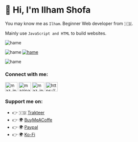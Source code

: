 # 👋 Hi, I'm Ilham Shofa

You may know me as `Ilham`. Beginner Web developer from 🇮🇩.

Mainly use `JavaScript and HTML` to build websites.


<p><img src="https://github-readme-stats.vercel.app/api?username=ilhamshff&show_icons=true&theme=nightowl&locale=en" alt="hame" /></p>

<p><img align="left" src="https://github-readme-stats.vercel.app/api/top-langs?username=ilhamshff&show_icons=true&locale=en&layout=compact&theme=nightowl" alt="hame" /></p>

<p><a href="https://github.com/ryo-ma/github-profile-trophy"><img src="https://github-profile-trophy.vercel.app/?username=ilhamshff&row=2&column=4&margin-w=15&margin-h=15&theme=dracula&no-bg=true&no-frame=true" alt="hame" /></a></p>

<p><img align="center" src="https://github-readme-streak-stats.herokuapp.com/?user=ilhamshff&" alt="hame" /></p>

<h3 align="left">Connect with me:</h3>
<p align="left">
<a href="https://twitter.com/maz_ipan" target="blank"><img align="center" src="https://raw.githubusercontent.com/rahuldkjain/github-profile-readme-generator/master/src/images/icons/Social/twitter.svg" alt="maz_ipan" height="30" width="40" /></a>
<a href="https://fb.com/mazipanneh" target="blank"><img align="center" src="https://raw.githubusercontent.com/rahuldkjain/github-profile-readme-generator/master/src/images/icons/Social/facebook.svg" alt="mazipanneh" height="30" width="40" /></a>
<a href="https://instagram.com/maz_ipan" target="blank"><img align="center" src="https://raw.githubusercontent.com/rahuldkjain/github-profile-readme-generator/master/src/images/icons/Social/instagram.svg" alt="maz_ipan" height="30" width="40" /></a>
<a href="/https://mazipan.space/rss.xml" target="blank"><img align="center" src="https://raw.githubusercontent.com/rahuldkjain/github-profile-readme-generator/master/src/images/icons/Social/rss.svg" alt="https://mazipan.space/rss.xml" height="30" width="40" /></a>
</p>

### Support me on:

- 👉 🇮🇩 [Trakteer](https://trakteer.id/mazipan/tip?utm_source=github)
- 👉 🌍 [BuyMeACoffe](https://www.buymeacoffee.com/mazipan?utm_source=github)
- 👉 🌍 [Paypal](https://www.paypal.me/mazipan?utm_source=github)
- 👉 🌍 [Ko-Fi](https://ko-fi.com/mazipan)
